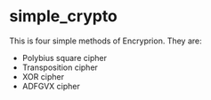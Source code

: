 # simple_crypto
This is four simple methods of Encryprion. They are:
  - Polybius square cipher
  - Transposition cipher
  - XOR cipher
  - ADFGVX cipher
